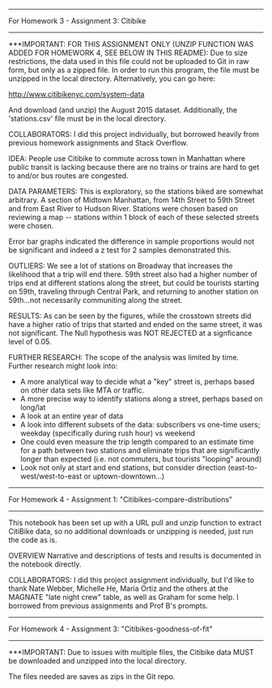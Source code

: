 ****************************************
For Homework 3 - Assignment 3: Citibike
****************************************

***IMPORTANT: FOR THIS ASSIGNMENT ONLY (UNZIP FUNCTION WAS ADDED FOR HOMEWORK 4, SEE BELOW IN THIS README): Due to size restrictions, the data used in this file could not be uploaded to Git in raw form, but only as a zipped file. In order to run this program, the file must be unzipped in the local directory. Alternatively, you can go here:

http://www.citibikenyc.com/system-data

And download (and unzip) the August 2015 dataset.
Additionally, the 'stations.csv' file must be in the local directory.

COLLABORATORS:
I did this project individually, but borrowed heavily from previous homework assignments and Stack Overflow.

IDEA: People use Citibike to commute across town in Manhattan where public transit is lacking because there are no trains or trains are hard to get to and/or bus routes are congested.

DATA PARAMETERS: This is exploratory, so the stations biked are somewhat arbitrary. A section of Midtown Manhattan, from 14th Street to 59th Street and from East River to Hudson River. Stations were chosen based on reviewing a map -- stations within 1 block of each of these selected streets were chosen.

Error bar graphs indicated the difference in sample proportions would not be significant and indeed a z test for 2 samples demonstrated this.

OUTLIERS:
We see a lot of stations on Broadway that increases the likelihood that a trip will end there. 59th street also had a higher number of trips end at different stations along the street, but could be tourists starting on 59th, traveling through Central Park, and returning to another station on 59th...not necessarily communiting along the street.

RESULTS:
As can be seen by the figures, while the crosstown streets did have a higher ratio of trips that started and ended on the same street, it was not significant. The Null hypothesis was NOT REJECTED at a signficance level of 0.05.

FURTHER RESEARCH:
The scope of the analysis was limited by time. Further research might look into:
- A more analytical way to decide what a "key" street is, perhaps based on other data sets like MTA or traffic.
- A more precise way to identify stations along a street, perhaps based on long/lat
- A look at an entire year of data
- A look into different subsets of the data: subscribers vs one-time users; weekday (specifically during rush hour) vs weekend
- One could even measure the trip length compared to an estimate time for a path between two stations and eliminate trips that are significantly longer than expected (i.e. not commuters, but tourists "looping" around)
- Look not only at start and end stations, but consider direction (east-to-west/west-to-east or uptown-downtown...)

****************************************************************
For Homework 4 - Assignment 1: "Citibikes-compare-distributions"
****************************************************************

This notebook has been set up with a URL pull and unzip function to extract CitiBike data, so no additional downloads or unzipping is needed, just run the code as is.

OVERVIEW
Narrative and descriptions of tests and results is documented in the notebook directly.

COLLABORATORS:
I did this project assignment individually, but I'd like to thank Nate Webber, Michelle He, Maria Ortiz and the others at the MAGNATE "late night crew" table, as well as Graham for some help. I borrowed from previous assignments and Prof B's prompts.


****************************************************************
For Homework 4 - Assignment 3: "Citibikes-goodness-of-fit"
****************************************************************

***IMPORTANT: Due to issues with multiple files, the Citibike data MUST be downloaded and unzipped into the local directory.

The files needed are saves as zips in the Git repo.
